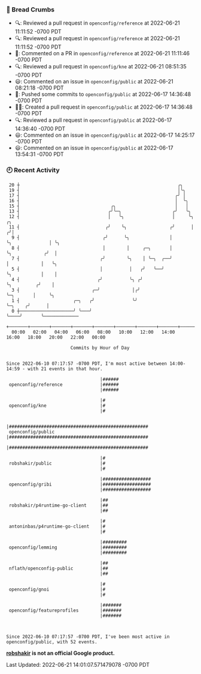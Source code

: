 ### 🍞 Bread Crumbs

 * 🔍: Reviewed a pull request in  `openconfig/reference` at 2022-06-21 11:11:52 -0700 PDT
 * 🔍: Reviewed a pull request in  `openconfig/reference` at 2022-06-21 11:11:52 -0700 PDT
 * 💬: Commented on a PR in  `openconfig/reference` at 2022-06-21 11:11:46 -0700 PDT
 * 🔍: Reviewed a pull request in  `openconfig/kne` at 2022-06-21 08:51:35 -0700 PDT
 * 😃: Commented on an issue in `openconfig/public` at 2022-06-21 08:21:18 -0700 PDT
 * 🚢: Pushed some commits to `openconfig/public` at 2022-06-17 14:36:48 -0700 PDT
 * ✍🏼: Created a pull request in `openconfig/public` at 2022-06-17 14:36:48 -0700 PDT
 * 🔍: Reviewed a pull request in  `openconfig/public` at 2022-06-17 14:36:40 -0700 PDT
 * 😃: Commented on an issue in `openconfig/public` at 2022-06-17 14:25:17 -0700 PDT
 * 😃: Commented on an issue in `openconfig/public` at 2022-06-17 13:54:31 -0700 PDT

### 🕘 Recent Activity
```
 20 ┼                                                           ╭╮
 19 ┤                                                           │╰╮
 17 ┤                                                          ╭╯ │
 16 ┤                                                          │  ╰╮
 15 ┤                                  ╭╮                      │   │
 13 ┤                                 ╭╯╰─╮                   ╭╯   ╰╮
 12 ┤                                 │   ╰╮                  │     ╰╮                ╭╮
 11 ┤                                ╭╯    ╰╮                ╭╯      │               ╭╯│
  9 ┤                               ╭╯      ╰╮               │       ╰╮              │ ╰╮
  8 ┤                               │        │     ╭─╮       │        ╰╮            ╭╯  │
  7 ┤                              ╭╯        ╰╮    │ ╰─╮  ╭──╯         │            │   ╰╮
  5 ┤                              │          │   ╭╯   ╰──╯            ╰╮           │    │
  4 ┤                             ╭╯          ╰╮ ╭╯                     ╰╮         ╭╯    │
  3 ┤                           ╭─╯            │╭╯                       ╰─╮       │     ╰╮
  1 ┤                    ╭─╮   ╭╯              ╰╯                          ╰─╮    ╭╯      │
  0 ┼────────────────────╯ ╰───╯                                             ╰────╯       ╰─────────────
    +───────+───────+───────+───────+───────+───────+───────+───────+───────+───────+───────+───────+────
  00:00   02:00   04:00   06:00   08:00   10:00   12:00   14:00   16:00   18:00   20:00   22:00   00:00   

						Commits by Hour of Day


Since 2022-06-10 07:17:57 -0700 PDT, I'm most active between 14:00-14:59 - with 21 events in that hour.

```



```
                                   |######
 openconfig/reference              |######
                                   |######

                                   |#
 openconfig/kne                    |#
                                   |#

                                   |####################################################
 openconfig/public                 |####################################################
                                   |####################################################

                                   |#
 robshakir/public                  |#
                                   |#

                                   |##################
 openconfig/gribi                  |##################
                                   |##################

                                   |##
 robshakir/p4runtime-go-client     |##
                                   |##

                                   |#
 antoninbas/p4runtime-go-client    |#
                                   |#

                                   |#########
 openconfig/lemming                |#########
                                   |#########

                                   |##
 nflath/openconfig-public          |##
                                   |##

                                   |#
 openconfig/gnoi                   |#
                                   |#

                                   |#######
 openconfig/featureprofiles        |#######
                                   |#######



Since 2022-06-10 07:17:57 -0700 PDT, I've been most active in openconfig/public, with 52 events.

```
**[robshakir](mailto:robjs@google.com) is not an official Google product.**  


Last Updated: 2022-06-21 14:01:07.571479078 -0700 PDT

